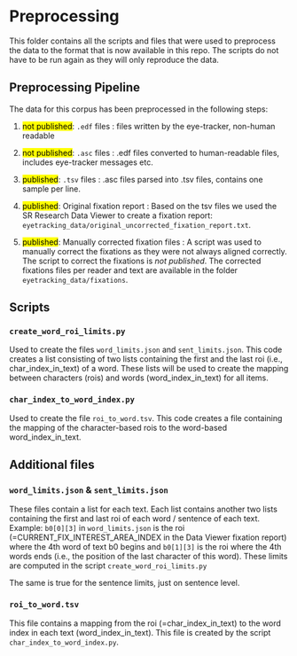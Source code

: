 # Preprocessing

This folder contains all the scripts and files that were used to preprocess the data to the format that is now 
available in this repo. The scripts do not have to be run again as they will only reproduce the data. 

## Preprocessing Pipeline
The data for this corpus has been preprocessed in the following steps:

1. <mark>not published</mark>: ``.edf`` files
: files written by the eye-tracker, non-human readable

2. <mark>not published</mark>: ``.asc`` files
: .edf files converted to human-readable files, includes eye-tracker messages etc. 

3. <mark>published</mark>: ``.tsv`` files
: .asc files parsed into .tsv files, contains one sample per line.

4. <mark>published</mark>: Original fixation report
: Based on the tsv files we used the SR Research Data Viewer to create a fixation report: ``eyetracking_data/original_uncorrected_fixation_report.txt``.

5. <mark>published</mark>: Manually corrected fixation files
: A script was used to manually correct the fixations as they were not always aligned correctly. The script to correct the fixations is _not published_.
The corrected fixations files per reader and text are available in the folder ``eyetracking_data/fixations``.


## Scripts

### `create_word_roi_limits.py`
Used to create the files `word_limits.json` and `sent_limits.json`.
This code creates a list consisting of two lists containing the first and the last roi (i.e., char_index_in_text) of 
a word. These lists  will be used to create the mapping between characters (rois) and words (word_index_in_text) for all
items.

### `char_index_to_word_index.py`
Used to create the file `roi_to_word.tsv`.
This code creates a file containing the mapping of the character-based rois to the word-based word_index_in_text.

## Additional  files
### `word_limits.json` & `sent_limits.json`

These files contain a list for each text. Each list contains another two lists containing the first and last roi of each word / sentence of each text. Example: `b0[0][3]` in `word_limits.json` is the roi (=CURRENT_FIX_INTEREST_AREA_INDEX in the Data Viewer fixation report) where the 4th word of text b0 begins and
`b0[1][3]` is the roi where the 4th words ends (i.e., the position of the last character of this word). These
limits are computed in the script ``create_word_roi_limits.py``

The same is true for the sentence limits, just on sentence level.

### `roi_to_word.tsv`

This file contains a mapping from the roi (=char_index_in_text) to the word index in each text (word_index_in_text). 
This file is created by the script ``char_index_to_word_index.py``.
